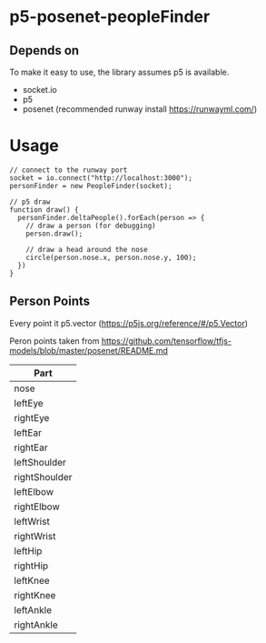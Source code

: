 # p5-posenet-peopleFinder

## Depends on
To make it easy to use, the library assumes p5 is available.
- socket.io
- p5
- posenet (recommended runway install https://runwayml.com/)

# Usage
```
// connect to the runway port
socket = io.connect("http://localhost:3000");
personFinder = new PeopleFinder(socket);

// p5 draw
function draw() {
  personFinder.deltaPeople().forEach(person => {
    // draw a person (for debugging)
    person.draw();
    
    // draw a head around the nose
    circle(person.nose.x, person.nose.y, 100);
  })
}
```
## Person Points
Every point it p5.vector (https://p5js.org/reference/#/p5.Vector)

Peron points taken from https://github.com/tensorflow/tfjs-models/blob/master/posenet/README.md

| Part |
| -- |
| nose |
| leftEye |
| rightEye |
| leftEar |
| rightEar |
| leftShoulder |
| rightShoulder |
| leftElbow |
| rightElbow |
| leftWrist |
| rightWrist |
| leftHip |
| rightHip |
| leftKnee |
| rightKnee |
| leftAnkle |
| rightAnkle |


